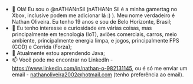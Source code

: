 - 👋 Olá! Eu sou o @nATHANnSil (nATHANn Sil é a minha gamertag no Xbox, inclusive podem me adicionar lá :) ). Meu nome verdadeiro é Nathan Oliveira. Eu tenho 19 anos e sou de Belo Horizonte, Brasil;
- 👀 Eu tenho interesse e curiosidade em várias coisas, mas principalmente em tecnologia (IoT), aviões comerciais, carros, meio ambiente, principalmente energia limpa, e jogos, principalmente FPS (COD) e Corrida (Forza); 
- 🌱 Atualmente estou aprendendo Java;
- 📫 Você pode me encontrar no LinkedIn - https://www.linkedin.com/in/nathan-o-982131145, ou é só me enviar um email - nathanoliveira2002@hotmail.com (tenho preferência ao email).

<!---
nATHANnSil/nATHANnSil is a ✨ special ✨ repository because its `README.md` (this file) appears on your GitHub profile.
You can click the Preview link to take a look at your changes.
--->
